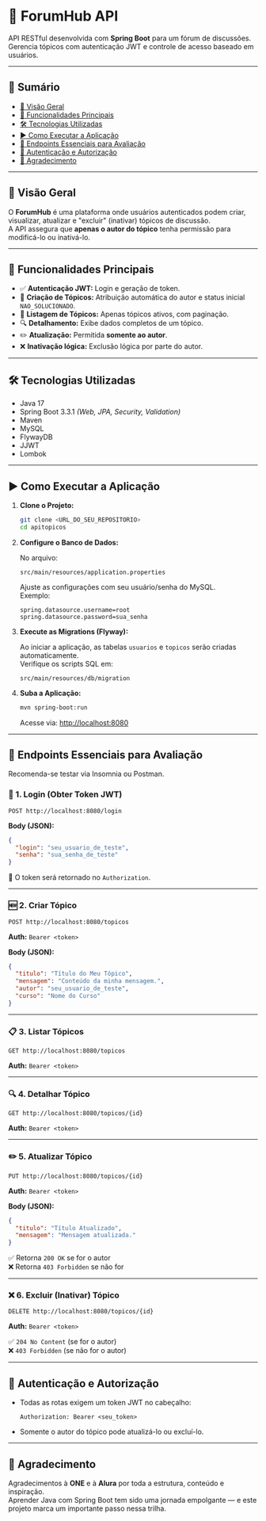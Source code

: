 # 🧠 **ForumHub API**

API RESTful desenvolvida com **Spring Boot** para um fórum de discussões. Gerencia tópicos com autenticação JWT e controle de acesso baseado em usuários.

---

## 📑 **Sumário**

* [📌 Visão Geral](#visão-geral)
* [🚀 Funcionalidades Principais](#funcionalidades-principais)
* [🛠 Tecnologias Utilizadas](#tecnologias-utilizadas)
* [▶️ Como Executar a Aplicação](#como-executar-a-aplicação)
* [📮 Endpoints Essenciais para Avaliação](#endpoints-essenciais-para-avaliação)
* [🔐 Autenticação e Autorização](#autenticação-e-autorização)
* [🙏 Agradecimento](#agradecimento)

---

## 📌 **Visão Geral**

O **ForumHub** é uma plataforma onde usuários autenticados podem criar, visualizar, atualizar e "excluir" (inativar) tópicos de discussão.  
A API assegura que **apenas o autor do tópico** tenha permissão para modificá-lo ou inativá-lo.

---

## 🚀 **Funcionalidades Principais**

- ✅ **Autenticação JWT:** Login e geração de token.
- 📝 **Criação de Tópicos:** Atribuição automática do autor e status inicial `NAO_SOLUCIONADO`.
- 📄 **Listagem de Tópicos:** Apenas tópicos ativos, com paginação.
- 🔍 **Detalhamento:** Exibe dados completos de um tópico.
- ✏️ **Atualização:** Permitida **somente ao autor**.
- ❌ **Inativação lógica:** Exclusão lógica por parte do autor.

---

## 🛠 **Tecnologias Utilizadas**

- Java 17  
- Spring Boot 3.3.1 *(Web, JPA, Security, Validation)*  
- Maven  
- MySQL  
- FlywayDB  
- JJWT  
- Lombok  

---

## ▶️ **Como Executar a Aplicação**

1. **Clone o Projeto:**
   ```bash
   git clone <URL_DO_SEU_REPOSITORIO>
   cd apitopicos
   ```

2. **Configure o Banco de Dados:**

   No arquivo:
   ```
   src/main/resources/application.properties
   ```
   Ajuste as configurações com seu usuário/senha do MySQL.  
   Exemplo:
   ```
   spring.datasource.username=root
   spring.datasource.password=sua_senha
   ```

3. **Execute as Migrations (Flyway):**

   Ao iniciar a aplicação, as tabelas `usuarios` e `topicos` serão criadas automaticamente.  
   Verifique os scripts SQL em:
   ```
   src/main/resources/db/migration
   ```

4. **Suba a Aplicação:**
   ```bash
   mvn spring-boot:run
   ```
   Acesse via: [http://localhost:8080](http://localhost:8080)

---

## 📮 **Endpoints Essenciais para Avaliação**

Recomenda-se testar via Insomnia ou Postman.

### 🔑 1. Login (Obter Token JWT)
```http
POST http://localhost:8080/login
```
**Body (JSON):**
```json
{
  "login": "seu_usuario_de_teste",
  "senha": "sua_senha_de_teste"
}
```
📌 O token será retornado no `Authorization`.

---

### 🆕 2. Criar Tópico
```http
POST http://localhost:8080/topicos
```
**Auth:** `Bearer <token>`

**Body (JSON):**
```json
{
  "titulo": "Título do Meu Tópico",
  "mensagem": "Conteúdo da minha mensagem.",
  "autor": "seu_usuario_de_teste",
  "curso": "Nome do Curso"
}
```

---

### 📋 3. Listar Tópicos
```http
GET http://localhost:8080/topicos
```
**Auth:** `Bearer <token>`

---

### 🔍 4. Detalhar Tópico
```http
GET http://localhost:8080/topicos/{id}
```
**Auth:** `Bearer <token>`

---

### ✏️ 5. Atualizar Tópico
```http
PUT http://localhost:8080/topicos/{id}
```
**Auth:** `Bearer <token>`

**Body (JSON):**
```json
{
  "titulo": "Título Atualizado",
  "mensagem": "Mensagem atualizada."
}
```

✅ Retorna `200 OK` se for o autor  
❌ Retorna `403 Forbidden` se não for

---

### ❌ 6. Excluir (Inativar) Tópico
```http
DELETE http://localhost:8080/topicos/{id}
```
**Auth:** `Bearer <token>`

✅ `204 No Content` (se for o autor)  
❌ `403 Forbidden` (se não for o autor)

---

## 🔐 **Autenticação e Autorização**

- Todas as rotas exigem um token JWT no cabeçalho:
  ```
  Authorization: Bearer <seu_token>
  ```
- Somente o autor do tópico pode atualizá-lo ou excluí-lo.

---

## 🙏 **Agradecimento**

Agradecimentos à **ONE** e à **Alura** por toda a estrutura, conteúdo e inspiração.  
Aprender Java com Spring Boot tem sido uma jornada empolgante — e este projeto marca um importante passo nessa trilha.
